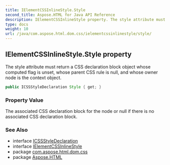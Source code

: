 ```yaml
---
title: IElementCSSInlineStyle.Style
second_title: Aspose.HTML for Java API Reference
description: IElementCSSInlineStyle property. The style attribute must return a CSS declaration block object whose computed flag is unset whose parent CSS rule is null and whose owner node is the context object
type: docs
weight: 10
url: /java/com.aspose.html.dom.css/ielementcssinlinestyle/style/
---
```

## IElementCSSInlineStyle.Style property

The style attribute must return a CSS declaration block object whose computed flag is unset, whose parent CSS rule is null, and whose owner node is the context object.

```java
public ICSSStyleDeclaration Style { get; }
```

### Property Value

The associated CSS declaration block for the node or null if there is no associated CSS declaration block.

### See Also

* interface [ICSSStyleDeclaration](../../icssstyledeclaration/)
* interface [IElementCSSInlineStyle](../)
* package [com.aspose.html.dom.css](../../ielementcssinlinestyle/)
* package [Aspose.HTML](../../../)
